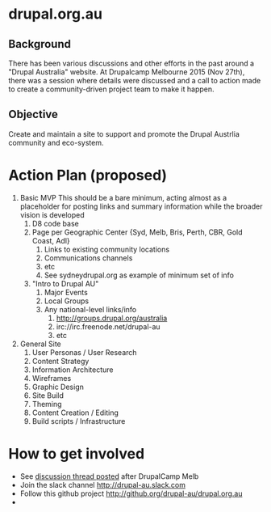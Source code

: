 # drupal.org.au

## Background
There has been various discussions and other efforts in the past around a "Drupal Australia" website. At Drupalcamp Melbourne 2015 (Nov 27th), there was  a session where details were discussed and a call to action made to create a community-driven project team to make it happen. 

## Objective
Create and maintain a site to support and promote the Drupal Austrlia community and eco-system. 

# Action Plan (proposed)

1. Basic MVP 
	This should be a bare minimum, acting almost as a placeholder for posting links and summary information while the broader vision is developed
	1. D8 code base
	2. Page per Geographic Center {Syd, Melb, Bris, Perth, CBR, Gold Coast, Adl}
		1. Links to existing community locations
		2. Communications channels
		3. etc
		4. See sydneydrupal.org as example of minimum set of info
	3. "Intro to Drupal AU"
		1. Major Events
		2. Local Groups 
		3. Any national-level links/info
			1. http://groups.drupal.org/australia
			2. irc://irc.freenode.net/drupal-au
			3. etc
2. General Site
	1. User Personas / User Research
	2. Content Strategy 
	3. Information Architecture
	4. Wireframes
	5. Graphic Design
	6. Site Build
	7. Theming
	8. Content Creation / Editing
	9. Build scripts / Infrastructure
	
# How to get involved

* See [discussion thread posted](https://groups.drupal.org/node/491403) after DrupalCamp Melb 
* Join the slack channel <http://drupal-au.slack.com>
* Follow this github project <http://github.org/drupal-au/drupal.org.au>
* 
